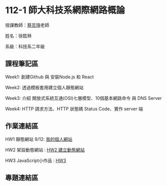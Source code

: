 # 112-1 師大科技系網際網路概論

授課教師：[蔡芸琤](https://github.com/pecu)老師

姓名：徐鉉秝

系級：科技系二年級

## 課程筆記區
  Week1: 創建Github 與 安裝Node.js 和 React
  
  Week2: 透過模板套用建立個人靜態網站

  Week3: 介紹 開放式系統互通(OSI)七層模型、10個基本網路命令 與 DNS Server

  Week4: HTTP 請求方法、HTTP 狀態碼 Status Code、實作 server 端
## 作業連結區
  HW1 靜態網站 9/12: [我的個人網站](https://pandahsu849.github.io/test1/)

  HW2 架設動態網站 : [HW2 建立動態網站](https://youtu.be/I-LBKngCgKE)

  HW3 JavaScript小作品 : [HW3](https://youtu.be/HIRP7oAYa10)
## 專題連結區

